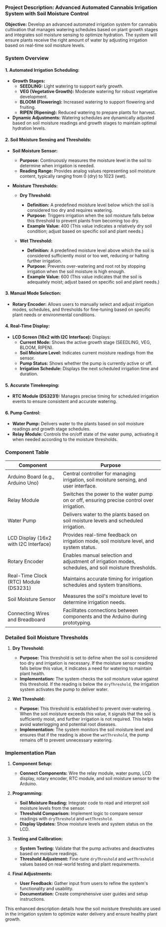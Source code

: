 ### Project Description: Advanced Automated Cannabis Irrigation System with Soil Moisture Control

**Objective:**
Develop an advanced automated irrigation system for cannabis cultivation that manages watering schedules based on plant growth stages and integrates soil moisture sensing to optimize hydration. The system will ensure plants receive the right amount of water by adjusting irrigation based on real-time soil moisture levels.

### System Overview

#### 1. **Automated Irrigation Scheduling:**
   - **Growth Stages:**
     - **SEEDLING:** Light watering to support early growth.
     - **VEG (Vegetative Growth):** Moderate watering for robust vegetative development.
     - **BLOOM (Flowering):** Increased watering to support flowering and fruiting.
     - **RIPEN (Ripening):** Reduced watering to prepare plants for harvest.
   - **Dynamic Adjustments:** Watering schedules are dynamically adjusted based on soil moisture readings and growth stages to maintain optimal hydration levels.

#### 2. **Soil Moisture Sensing and Thresholds:**
   - **Soil Moisture Sensor:**
     - **Purpose:** Continuously measures the moisture level in the soil to determine when irrigation is needed.
     - **Reading Range:** Provides analog values representing soil moisture content, typically ranging from 0 (dry) to 1023 (wet).
  
   - **Moisture Thresholds:**
     - **Dry Threshold:**
       - **Definition:** A predefined moisture level below which the soil is considered too dry and requires watering.
       - **Purpose:** Triggers irrigation when the soil moisture falls below this threshold to prevent plants from becoming too dry.
       - **Example Value:** 400 (This value indicates a relatively dry soil condition; adjust based on specific soil and plant needs.)
       
     - **Wet Threshold:**
       - **Definition:** A predefined moisture level above which the soil is considered sufficiently moist or too wet, reducing or halting further irrigation.
       - **Purpose:** Prevents over-watering and root rot by stopping irrigation when the soil moisture is high enough.
       - **Example Value:** 600 (This value indicates that the soil is adequately moist; adjust based on specific soil and plant needs.)

#### 3. **Manual Mode Selection:**
   - **Rotary Encoder:** Allows users to manually select and adjust irrigation modes, schedules, and thresholds for fine-tuning based on specific plant needs or environmental conditions.

#### 4. **Real-Time Display:**
   - **LCD Screen (16x2 with I2C Interface):** Displays:
     - **Current Mode:** Shows the active growth stage (SEEDLING, VEG, BLOOM, RIPEN).
     - **Soil Moisture Level:** Indicates current moisture readings from the sensor.
     - **Pump Status:** Shows whether the pump is currently active or off.
     - **Irrigation Schedule:** Displays the next scheduled irrigation time and duration.

#### 5. **Accurate Timekeeping:**
   - **RTC Module (DS3231):** Manages precise timing for scheduled irrigation events to ensure consistent and accurate watering.

#### 6. **Pump Control:**
   - **Water Pump:** Delivers water to the plants based on soil moisture readings and growth stage schedules.
   - **Relay Module:** Controls the on/off state of the water pump, activating it when needed according to the moisture thresholds.

### Component Table

| Component                  | Purpose                                                                                                   |
|----------------------------|-----------------------------------------------------------------------------------------------------------|
| Arduino Board (e.g., Arduino Uno) | Central controller for managing irrigation, soil moisture sensing, and user interface.                |
| Relay Module               | Switches the power to the water pump on or off, ensuring precise control over irrigation.                |
| Water Pump                 | Delivers water to the plants based on soil moisture levels and scheduled irrigation.                     |
| LCD Display (16x2 with I2C Interface) | Provides real-time feedback on irrigation mode, soil moisture level, and system status.                  |
| Rotary Encoder             | Enables manual selection and adjustment of irrigation modes, schedules, and soil moisture thresholds.    |
| Real-Time Clock (RTC) Module (DS3231) | Maintains accurate timing for irrigation schedules and system transitions.                            |
| Soil Moisture Sensor       | Measures the soil's moisture level to determine irrigation needs.                                         |
| Connecting Wires and Breadboard | Facilitates connections between components and the Arduino during prototyping.                         |

### Detailed Soil Moisture Thresholds

1. **Dry Threshold:**
   - **Purpose:** This threshold is set to define when the soil is considered too dry and irrigation is necessary. If the moisture sensor reading falls below this value, it indicates a need for watering to maintain plant health.
   - **Implementation:** The system checks the soil moisture value against this threshold. If the reading is below the `dryThreshold`, the irrigation system activates the pump to deliver water.

2. **Wet Threshold:**
   - **Purpose:** This threshold is established to prevent over-watering. When the soil moisture exceeds this value, it signals that the soil is sufficiently moist, and further irrigation is not required. This helps avoid waterlogging and potential root diseases.
   - **Implementation:** The system monitors the soil moisture level and ensures that if the reading is above the `wetThreshold`, the pump remains off to prevent unnecessary watering.

### Implementation Plan

1. **Component Setup:**
   - **Connect Components:** Wire the relay module, water pump, LCD display, rotary encoder, RTC module, and soil moisture sensor to the Arduino.

2. **Programming:**
   - **Soil Moisture Reading:** Integrate code to read and interpret soil moisture levels from the sensor.
   - **Threshold Comparison:** Implement logic to compare sensor readings with `dryThreshold` and `wetThreshold`.
   - **Display Updates:** Show moisture levels and system status on the LCD.

3. **Testing and Calibration:**
   - **System Testing:** Validate that the pump activates and deactivates based on moisture readings.
   - **Threshold Adjustment:** Fine-tune `dryThreshold` and `wetThreshold` values based on real-world testing and plant requirements.

4. **Final Adjustments:**
   - **User Feedback:** Gather input from users to refine the system's functionality and usability.
   - **Documentation:** Create comprehensive user guides and setup instructions.

This enhanced description details how the soil moisture thresholds are used in the irrigation system to optimize water delivery and ensure healthy plant growth.
